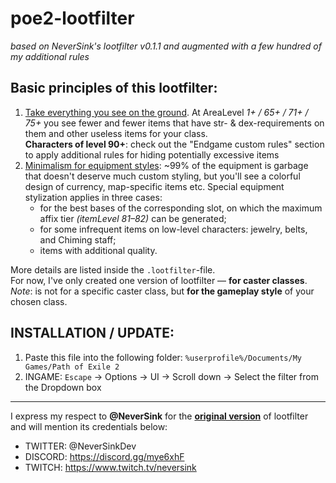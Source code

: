 # poe2-lootfilter

*based on NeverSink's lootfilter v0.1.1 and augmented with a few hundred of my additional rules*

## Basic principles of this lootfilter:
1. <ins>Take everything you see on the ground</ins>. At AreaLevel *1+ / 65+ / 71+ / 75+* you see fewer and fewer items that have str- & dex-requirements on them and other useless items for your class. <br> **Characters of level 90+**: check out the "Endgame custom rules" section to apply additional rules for hiding potentially excessive items
2. <ins>Minimalism for equipment styles</ins>: ~99% of the equipment is garbage that doesn't deserve much custom styling, but you'll see a colorful design of currency, map-specific items etc.
Special equipment stylization applies in three cases:
   - for the best bases of the corresponding slot, on which the maximum affix tier *(itemLevel 81–82)* can be generated;
   - for some infrequent items on low-level characters: jewelry, belts, and Chiming staff;
   - items with additional quality.


More details are listed inside the `.lootfilter`-file.<br>
For now, I've only created one version of lootfilter — **for caster classes**.<br> 
*Note*: is not for a specific caster class, but **for the gameplay style** of your chosen class.

## INSTALLATION / UPDATE:

1) Paste this file into the following folder: `%userprofile%/Documents/My Games/Path of Exile 2`
2) INGAME: `Escape` -> Options -> UI -> Scroll down -> Select the filter from the Dropdown box

---
I express my respect to **@NeverSink** for the **[original version](https://github.com/NeverSinkDev/NeverSink-Filter-for-PoE2)**  of lootfilter and will mention its credentials below:
* TWITTER: @NeverSinkDev
* DISCORD: https://discord.gg/mye6xhF
* TWITCH:  https://www.twitch.tv/neversink
